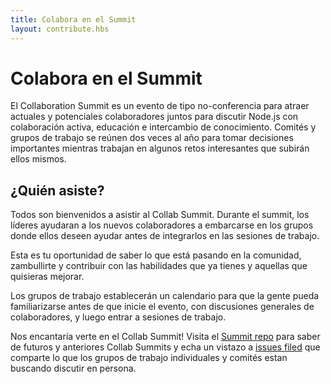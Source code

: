 ```yaml
---
title: Colabora en el Summit
layout: contribute.hbs
---
```


# Colabora en el Summit

El Collaboration Summit es un evento de tipo no-conferencia para atraer actuales y potenciales colaboradores juntos para discutir Node.js con colaboración activa, educación e intercambio de conocimiento. Comités y grupos de trabajo se reúnen dos veces al año para tomar decisiones importantes mientras trabajan en algunos retos interesantes que subirán ellos mismos.

## ¿Quién asiste?

Todos son bienvenidos a asistir al Collab Summit. Durante el summit, los líderes ayudaran a los nuevos colaboradores a embarcarse en los grupos donde ellos deseen ayudar antes de integrarlos en las sesiones de trabajo.

Esta es tu oportunidad de saber lo que está pasando en la comunidad, zambullirte y contribuir con las habilidades que ya tienes y aquellas que quisieras mejorar.

Los grupos de trabajo establecerán un calendario para que la gente pueda familiarizarse antes de que inicie el evento, con discusiones generales de colaboradores, y luego entrar a sesiones de trabajo.

Nos encantaría verte en el Collab Summit! Visita el [Summit repo](https://github.com/nodejs/summit) para saber de futuros y anteriores Collab Summits y echa un vistazo a [issues filed](https://github.com/nodejs/summit/issues) que comparte lo que los grupos de trabajo individuales y comités estan buscando discutir en persona.
